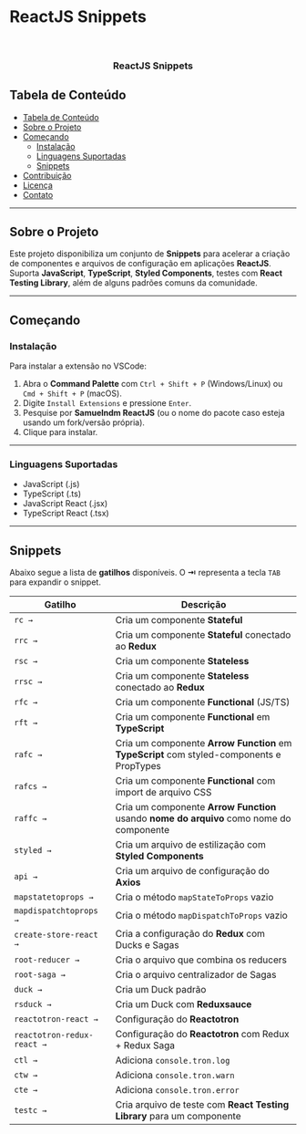 # ReactJS Snippets

<!-- PROJECT LOGO -->
<br />
<p align="center">
  <h3 align="center">ReactJS Snippets</h3>
</p>

<!-- TABLE OF CONTENTS -->

## Tabela de Conteúdo

- [Tabela de Conteúdo](#tabela-de-conteúdo)
- [Sobre o Projeto](#sobre-o-projeto)
- [Começando](#começando)
  - [Instalação](#instalação)
  - [Linguagens Suportadas](#linguagens-suportadas)
  - [Snippets](#snippets)
- [Contribuição](#contribuição)
- [Licença](#licença)
- [Contato](#contato)

---

## Sobre o Projeto

Este projeto disponibiliza um conjunto de **Snippets** para acelerar a criação de componentes e arquivos de configuração em aplicações **ReactJS**.  
Suporta **JavaScript**, **TypeScript**, **Styled Components**, testes com **React Testing Library**, além de alguns padrões comuns da comunidade.

---

## Começando

### Instalação

Para instalar a extensão no VSCode:

1. Abra o **Command Palette** com `Ctrl + Shift + P` (Windows/Linux) ou `Cmd + Shift + P` (macOS).
2. Digite `Install Extensions` e pressione `Enter`.
3. Pesquise por **Samuelndm ReactJS** (ou o nome do pacote caso esteja usando um fork/versão própria).
4. Clique para instalar.

---

### Linguagens Suportadas

- JavaScript (.js)
- TypeScript (.ts)
- JavaScript React (.jsx)
- TypeScript React (.tsx)

---

## Snippets

Abaixo segue a lista de **gatilhos** disponíveis. O **⇥** representa a tecla `TAB` para expandir o snippet.

| Gatilho                    | Descrição                                                                                 |
| -------------------------- | ----------------------------------------------------------------------------------------- |
| `rc →`                     | Cria um componente **Stateful**                                                           |
| `rrc →`                    | Cria um componente **Stateful** conectado ao **Redux**                                    |
| `rsc →`                    | Cria um componente **Stateless**                                                          |
| `rrsc →`                   | Cria um componente **Stateless** conectado ao **Redux**                                   |
| `rfc →`                    | Cria um componente **Functional** (JS/TS)                                                 |
| `rft →`                    | Cria um componente **Functional** em **TypeScript**                                       |
| `rafc →`                   | Cria um componente **Arrow Function** em **TypeScript** com styled-components e PropTypes |
| `rafcs →`                  | Cria um componente **Functional** com import de arquivo CSS                               |
| `raffc →`                  | Cria um componente **Arrow Function** usando **nome do arquivo** como nome do componente  |
| `styled →`                 | Cria um arquivo de estilização com **Styled Components**                                  |
| `api →`                    | Cria um arquivo de configuração do **Axios**                                              |
| `mapstatetoprops →`        | Cria o método `mapStateToProps` vazio                                                     |
| `mapdispatchtoprops →`     | Cria o método `mapDispatchToProps` vazio                                                  |
| `create-store-react →`     | Cria a configuração do **Redux** com Ducks e Sagas                                        |
| `root-reducer →`           | Cria o arquivo que combina os reducers                                                    |
| `root-saga →`              | Cria o arquivo centralizador de Sagas                                                     |
| `duck →`                   | Cria um Duck padrão                                                                       |
| `rsduck →`                 | Cria um Duck com **Reduxsauce**                                                           |
| `reactotron-react →`       | Configuração do **Reactotron**                                                            |
| `reactotron-redux-react →` | Configuração do **Reactotron** com Redux + Redux Saga                                     |
| `ctl →`                    | Adiciona `console.tron.log`                                                               |
| `ctw →`                    | Adiciona `console.tron.warn`                                                              |
| `cte →`                    | Adiciona `console.tron.error`                                                             |
| `testc →`                  | Cria arquivo de teste com **React Testing Library** para um componente                    |
